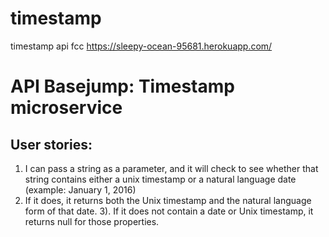 # timestamp
timestamp api fcc
https://sleepy-ocean-95681.herokuapp.com/
# API Basejump: Timestamp microservice
## User stories:
1. I can pass a string as a parameter, and it will check to see whether that string contains either a unix timestamp or a natural language date (example: January 1, 2016)
2. If it does, it returns both the Unix timestamp and the natural language form of that date.
3). If it does not contain a date or Unix timestamp, it returns null for those properties.
